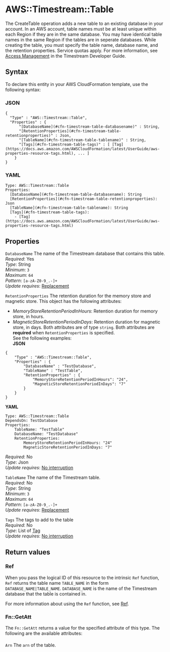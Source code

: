 # AWS::Timestream::Table<a name="aws-resource-timestream-table"></a>

The CreateTable operation adds a new table to an existing database in your account\. In an AWS account, table names must be at least unique within each Region if they are in the same database\. You may have identical table names in the same Region if the tables are in seperate databases\. While creating the table, you must specify the table name, database name, and the retention properties\. Service quotas apply\. For more information, see [Access Management](https://docs.aws.amazon.com/timestream/latest/developerguide/ts-limits.html) in the Timestream Developer Guide\. 

## Syntax<a name="aws-resource-timestream-table-syntax"></a>

To declare this entity in your AWS CloudFormation template, use the following syntax:

### JSON<a name="aws-resource-timestream-table-syntax.json"></a>

```
{
  "Type" : "AWS::Timestream::Table",
  "Properties" : {
      "[DatabaseName](#cfn-timestream-table-databasename)" : String,
      "[RetentionProperties](#cfn-timestream-table-retentionproperties)" : Json,
      "[TableName](#cfn-timestream-table-tablename)" : String,
      "[Tags](#cfn-timestream-table-tags)" : [ [Tag](https://docs.aws.amazon.com/AWSCloudFormation/latest/UserGuide/aws-properties-resource-tags.html), ... ]
    }
}
```

### YAML<a name="aws-resource-timestream-table-syntax.yaml"></a>

```
Type: AWS::Timestream::Table
Properties: 
  [DatabaseName](#cfn-timestream-table-databasename): String
  [RetentionProperties](#cfn-timestream-table-retentionproperties): Json
  [TableName](#cfn-timestream-table-tablename): String
  [Tags](#cfn-timestream-table-tags): 
    - [Tag](https://docs.aws.amazon.com/AWSCloudFormation/latest/UserGuide/aws-properties-resource-tags.html)
```

## Properties<a name="aws-resource-timestream-table-properties"></a>

`DatabaseName`  <a name="cfn-timestream-table-databasename"></a>
The name of the Timestream database that contains this table\.  
*Required*: Yes  
*Type*: String  
*Minimum*: `3`  
*Maximum*: `64`  
*Pattern*: `[a-zA-Z0-9_.-]+`  
*Update requires*: [Replacement](https://docs.aws.amazon.com/AWSCloudFormation/latest/UserGuide/using-cfn-updating-stacks-update-behaviors.html#update-replacement)

`RetentionProperties`  <a name="cfn-timestream-table-retentionproperties"></a>
The retention duration for the memory store and magnetic store\. This object has the following attributes:  
+ *MemoryStoreRetentionPeriodInHours*: Retention duration for memory store, in hours\.
+ *MagneticStoreRetentionPeriodInDays*: Retention duration for magnetic store, in days\.
Both attributes are of type `string`\. Both attributes are **required** when `RetentionProperties` is specified\.  
See the following examples:  
**JSON**  

```
{
    "Type" : "AWS::Timestream::Table", 
    "Properties" : {
        "DatabaseName" : "TestDatabase", 
        "TableName" : "TestTable", 
        "RetentionProperties" : {
            "MemoryStoreRetentionPeriodInHours": "24",
            "MagneticStoreRetentionPeriodInDays": "7"
        }
    } 
}
```
**YAML**  

```
Type: AWS::Timestream::Table
DependsOn: TestDatabase
Properties:
    TableName: "TestTable"
    DatabaseName: "TestDatabase"
    RetentionProperties:
        MemoryStoreRetentionPeriodInHours: "24"
        MagneticStoreRetentionPeriodInDays: "7"
```
*Required*: No  
*Type*: Json  
*Update requires*: [No interruption](https://docs.aws.amazon.com/AWSCloudFormation/latest/UserGuide/using-cfn-updating-stacks-update-behaviors.html#update-no-interrupt)

`TableName`  <a name="cfn-timestream-table-tablename"></a>
The name of the Timestream table\.  
*Required*: No  
*Type*: String  
*Minimum*: `3`  
*Maximum*: `64`  
*Pattern*: `[a-zA-Z0-9_.-]+`  
*Update requires*: [Replacement](https://docs.aws.amazon.com/AWSCloudFormation/latest/UserGuide/using-cfn-updating-stacks-update-behaviors.html#update-replacement)

`Tags`  <a name="cfn-timestream-table-tags"></a>
The tags to add to the table  
*Required*: No  
*Type*: List of [Tag](https://docs.aws.amazon.com/AWSCloudFormation/latest/UserGuide/aws-properties-resource-tags.html)  
*Update requires*: [No interruption](https://docs.aws.amazon.com/AWSCloudFormation/latest/UserGuide/using-cfn-updating-stacks-update-behaviors.html#update-no-interrupt)

## Return values<a name="aws-resource-timestream-table-return-values"></a>

### Ref<a name="aws-resource-timestream-table-return-values-ref"></a>

 When you pass the logical ID of this resource to the intrinsic `Ref` function, `Ref` returns the table name `TABLE_NAME` in the form `DATABASE_NAME|TABLE_NAME`\. `DATABASE_NAME` is the name of the Timestream database that the table is contained in\. 

For more information about using the `Ref` function, see [Ref](https://docs.aws.amazon.com/AWSCloudFormation/latest/UserGuide/intrinsic-function-reference-ref.html)\.

### Fn::GetAtt<a name="aws-resource-timestream-table-return-values-fn--getatt"></a>

The `Fn::GetAtt` returns a value for the specified attribute of this type\. The following are the available attributes:

#### <a name="aws-resource-timestream-table-return-values-fn--getatt-fn--getatt"></a>

`Arn`  <a name="Arn-fn::getatt"></a>
The `arn` of the table\.